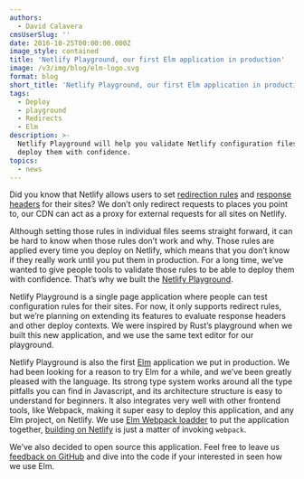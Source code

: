 ```yaml
---
authors:
  - David Calavera
cmsUserSlug: ''
date: 2016-10-25T00:00:00.000Z
image_style: contained
title: 'Netlify Playground, our first Elm application in production'
image: /v3/img/blog/elm-logo.svg
format: blog
short_title: 'Netlify Playground, our first Elm application in production.'
tags:
  - Deploy
  - playground
  - Redirects
  - Elm
description: >-
  Netlify Playground will help you validate Netlify configuration files to
  deploy them with confidence.
topics:
  - news
---
```

Did you know that Netlify allows users to set [redirection rules](https://www.netlify.com/docs/redirects/) and [response headers](https://www.netlify.com/docs/headers-and-basic-auth/) for their sites? We don’t only redirect requests to places you point to, our CDN can act as a proxy for external requests for all sites on Netlify.

Although setting those rules in individual files seems straight forward, it can be hard to know when those rules don’t work and why. Those rules are applied every time you deploy on Netlify, which means that you don’t know if they really work until you put them in production. For a long time, we’ve wanted to give people tools to validate those rules to be able to deploy them with confidence. That’s why we built the [Netlify Playground](https://play.netlify.com).

Netlify Playground is a single page application where people can test configuration rules for their sites. For now, it only supports redirect rules, but we’re planning on extending its features to evaluate response headers and other deploy contexts. We were inspired by Rust’s playground when we built this new application, and we use the same text editor for our playground.

Netlify Playground is also the first [Elm](http://elm-lang.org) application we put in production. We had been looking for a reason to try Elm for a while, and we’ve been greatly pleased with the language. Its strong type system works around all the type pitfalls you can find in Javascript, and its architecture structure is easy to understand for beginners. It also integrates very well with other frontend tools, like Webpack, making it super easy to deploy this application, and any Elm project, on Netlify. We use [Elm Webpack loadder](https://github.com/rtfeldman/elm-webpack-loader) to put the application together, [building on Netlify](https://github.com/netlify/netlify-playground/blob/master/netlify.toml) is just a matter of invoking `webpack`.

We’ve also decided to open source this application. Feel free to leave us [feedback on GitHub](https://github.com/netlify/netlify-playground) and dive into the code if your interested in seen how we use Elm.
